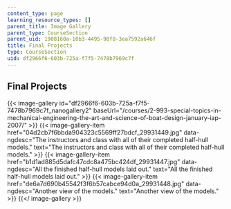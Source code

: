 ```yaml
---
content_type: page
learning_resource_types: []
parent_title: Image Gallery
parent_type: CourseSection
parent_uid: 1908160a-10b3-4495-98f8-3ea7592a646f
title: Final Projects
type: CourseSection
uid: df2966f6-603b-725a-f7f5-7478b7969c7f
---
```


Final Projects
--------------
{{< image-gallery id="df2966f6-603b-725a-f7f5-7478b7969c7f_nanogallery2" baseUrl="/courses/2-993-special-topics-in-mechanical-engineering-the-art-and-science-of-boat-design-january-iap-2007/" >}}
{{< image-gallery-item href="04d2cb7f6bbda904323c5569ff27bdcf_29931449.jpg" data-ngdesc="The instructors and class with all of their completed half-hull models." text="The instructors and class with all of their completed half-hull models." >}}
{{< image-gallery-item href="b1d1ad885d5dafc47cdc8a475bc424df_29931447.jpg" data-ngdesc="All the finished half-hull models laid out." text="All the finished half-hull models laid out." >}}
{{< image-gallery-item href="de6a7d690b45542f3f6b57cabce94d0a_29931448.jpg" data-ngdesc="Another view of the models." text="Another view of the models." >}}
{{</ image-gallery >}}